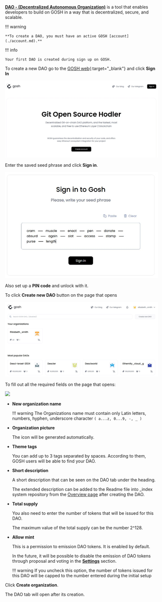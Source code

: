 

[**DAO - (Decentralized Autonomous Organization)**](../../on-chain-architecture/organizations-gosh-dao-and-smv.md#dao) is a tool that enables developers to build on GOSH in a way that is decentralized, secure, and scalable. 

!!! warning

    **To create a DAO, you must have an active GOSH [account](./account.md).**

!!! info

    Your first DAO is created during sign up on GOSH.


To create a new DAO go to the [GOSH web](https://app.gosh.sh){:target="_blank"} and click **Sign In**

![](../../images/n_gosh_web_Create_ORG_001_sign_in.jpg)


Enter the saved seed phrase and click **Sign in**.

![](../../images/n_gosh_web_Authorize_Gosh_09_signIn.jpg)

Also set up a **PIN code** and unlock with it.

To сlick **Сreate new DAO** button on the page that opens

![](../../images/n_gosh_web_Create_ORG_01_.jpg)

To fill out all the required fields on the page that opens:

![](../../images/gosh_web_Create_ORG_02_set_up_DAO.jpg)

* __New organization name__

    !!! warning
        The Organizations name must contain only Latin letters, numbers, hyphen, underscore character `( a...z, 0...9, -, _ )`

* __Organization picture__

    The icon will be generated automatically.

* __Theme tags__

    You can add up to 3 tags separated by spaces. 
    According to them, GOSH users will be able to find your DAO.

* __Short description__

    A short description that can be seen on the DAO tab under the heading.

    The extended description can be added to the Readme file into _index system repository from the [Overview page](../gosh-web/dao-overview.md) after creating the DAO.

* __Total supply__

    You also need to enter the number of tokens that will be issued for this DAO.

    The maximum value of the total supply can be the number 2^128.

* __Allow mint__

    This is a permission to emission DAO tokens.
    It is enabled by default.

    In the future, it will be possible to disable the emission of DAO tokens through proposal and voting in the [**Settings**](../gosh-web/dao-set-up.md) section.

    !!! warning
        If you uncheck this option, the number of tokens issued for this DAO will be capped to the number entered during the initial setup

Click **Create organization**.


The DAO tab will open after its creation.
